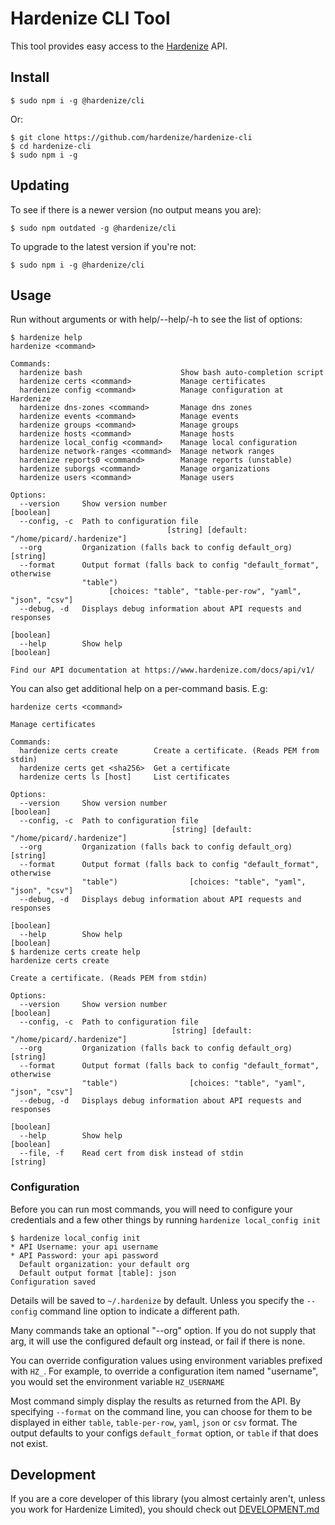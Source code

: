 # Hardenize CLI Tool

This tool provides easy access to the [Hardenize](https://www.hardenize.com) API.

## Install

```shell
$ sudo npm i -g @hardenize/cli
```

Or:

```shell
$ git clone https://github.com/hardenize/hardenize-cli
$ cd hardenize-cli
$ sudo npm i -g
```

## Updating

To see if there is a newer version (no output means you are):

```shell
$ sudo npm outdated -g @hardenize/cli
```

To upgrade to the latest version if you're not:

```shell
$ sudo npm i -g @hardenize/cli
```

## Usage

Run without arguments or with help/--help/-h to see the list of options:

```shell
$ hardenize help
hardenize <command>

Commands:
  hardenize bash                      Show bash auto-completion script
  hardenize certs <command>           Manage certificates
  hardenize config <command>          Manage configuration at Hardenize
  hardenize dns-zones <command>       Manage dns zones
  hardenize events <command>          Manage events
  hardenize groups <command>          Manage groups
  hardenize hosts <command>           Manage hosts
  hardenize local_config <command>    Manage local configuration
  hardenize network-ranges <command>  Manage network ranges
  hardenize reports0 <command>        Manage reports (unstable)
  hardenize suborgs <command>         Manage organizations
  hardenize users <command>           Manage users

Options:
  --version     Show version number                                    [boolean]
  --config, -c  Path to configuration file
                                   [string] [default: "/home/picard/.hardenize"]
  --org         Organization (falls back to config default_org)         [string]
  --format      Output format (falls back to config "default_format", otherwise
                "table")
                      [choices: "table", "table-per-row", "yaml", "json", "csv"]
  --debug, -d   Displays debug information about API requests and responses
                                                                       [boolean]
  --help        Show help                                              [boolean]

Find our API documentation at https://www.hardenize.com/docs/api/v1/
```

You can also get additional help on a per-command basis. E.g:

```shell
hardenize certs <command>

Manage certificates

Commands:
  hardenize certs create        Create a certificate. (Reads PEM from stdin)
  hardenize certs get <sha256>  Get a certificate
  hardenize certs ls [host]     List certificates

Options:
  --version     Show version number                                     [boolean]
  --config, -c  Path to configuration file
                                    [string] [default: "/home/picard/.hardenize"]
  --org         Organization (falls back to config default_org)          [string]
  --format      Output format (falls back to config "default_format", otherwise
                "table")                [choices: "table", "yaml", "json", "csv"]
  --debug, -d   Displays debug information about API requests and responses
                                                                        [boolean]
  --help        Show help                                               [boolean]
$ hardenize certs create help
hardenize certs create

Create a certificate. (Reads PEM from stdin)

Options:
  --version     Show version number                                     [boolean]
  --config, -c  Path to configuration file
                                    [string] [default: "/home/picard/.hardenize"]
  --org         Organization (falls back to config default_org)          [string]
  --format      Output format (falls back to config "default_format", otherwise
                "table")                [choices: "table", "yaml", "json", "csv"]
  --debug, -d   Displays debug information about API requests and responses
                                                                        [boolean]
  --help        Show help                                               [boolean]
  --file, -f    Read cert from disk instead of stdin                     [string]
```

### Configuration

Before you can run most commands, you will need to configure your credentials and
a few other things by running `hardenize local_config init`

```shell
$ hardenize local_config init
* API Username: your api username
* API Password: your api password
  Default organization: your default org
  Default output format [table]: json
Configuration saved
```

Details will be saved to `~/.hardenize` by default. Unless you specify the `--config`
command line option to indicate a different path.

Many commands take an optional "--org" option. If you do not supply that arg, it will
use the configured default org instead, or fail if there is none.

You can override configuration values using environment variables prefixed with `HZ_`.
For example, to override a configuration item named "username", you would set the
environment variable `HZ_USERNAME`

Most command simply display the results as returned from the API. By specifying
`--format` on the command line, you can choose for them to be displayed in either
`table`, `table-per-row`, `yaml`, `json` or `csv` format. The output defaults to your
configs `default_format` option, or `table` if that does not exist.

## Development

If you are a core developer of this library (you almost certainly aren't, unless you work for
Hardenize Limited), you should check out [DEVELOPMENT.md](https://github.com/hardenize/hardenize-cli/blob/master/DEVELOPMENT.md)